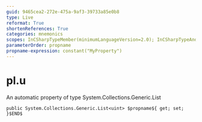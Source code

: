 ```yaml
---
guid: 9465cea2-272e-475a-9af3-39733a85e0b8
type: Live
reformat: True
shortenReferences: True
categories: mnemonics
scopes: InCSharpTypeMember(minimumLanguageVersion=2.0); InCSharpTypeAndNamespace(minimumLanguageVersion=2.0)
parameterOrder: propname
propname-expression: constant("MyProperty")
---
```


# pl.u

An automatic property of type System.Collections.Generic.List<uint>

```
public System.Collections.Generic.List<uint> $propname${ get; set; }$END$
```
